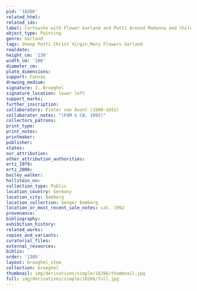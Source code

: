 ```yaml
---
pid: '18266'
related_html: 
related_ids: 
label: Cartouche with Flower Garland and Putti Around Madonna and Child (Bamberg)
object_type: Painting
genre: Garland
tags: Sheep Putti Christ Virgin_Mary Flowers Garland
realdate: 
height_cm: '138'
width_cm: '108'
diameter_cm: 
plate_dimensions: 
support: Canvas
drawing_medium: 
signature: J. Brueghel
signature_location: lower left
support_marks: 
further_inscription: 
collaborators: Pieter van Avont (1600-1652)
collaborator_notes: "(FGM & CW, 1992)"
collectors_patrons: 
print_type: 
print_notes: 
printmaker: 
publisher: 
states: 
our_attribution: 
other_attribution_authorities: 
ertz_1979: 
ertz_2008: 
bailey_walker: 
hollstein_no: 
collection_type: Public
location_country: Germany
location_city: Bamberg
location_collection: Senger Bamberg
location_or_most_recent_sale_notes: cat. 1992
provenance: 
bibliography: 
exhibition_history: 
related_works: 
copies_and_variants: 
curatorial_files: 
external_resources: 
biblio: 
order: '1305'
layout: brueghel_item
collection: brueghel
thumbnail: img/derivatives/simple/18266/thumbnail.jpg
full: img/derivatives/simple/18266/full.jpg
---
```

